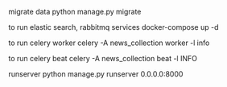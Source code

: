 migrate data
python manage.py migrate

to run elastic search, rabbitmq services
docker-compose up -d

to run celery worker
celery -A news_collection worker -l info


to run celery beat
celery -A news_collection beat -l INFO

runserver
python manage.py runserver 0.0.0.0:8000